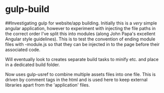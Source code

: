# gulp-build
##Investigating gulp for website/app building. 
Initially this is a *very* simple angular application, however to experiment with injecting the file paths in the correct order I've split this into modules (along John Papa's excellent Angular style guidelines). This is to test the convention of ending module files with -module.js so that they can be injected in to the page before their associated code.

Will eventually look to creates separate build tasks to minify etc. and place in a dedicated build folder. 

Now uses gulp-usref to combine multiple assets files into one file. This is driven by comment tags in the html and is used here to keep external libraries apart from the 'application' files.  
